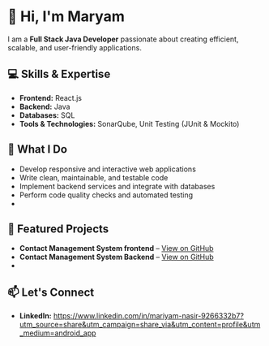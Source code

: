 # 👋 Hi, I'm Maryam

I am a **Full Stack Java Developer** passionate about creating efficient, scalable, and user-friendly applications.  

## 💻 Skills & Expertise
- **Frontend:** React.js  
- **Backend:** Java  
- **Databases:** SQL  
- **Tools & Technologies:** SonarQube, Unit Testing (JUnit & Mockito)  

## 🚀 What I Do
- Develop responsive and interactive web applications  
- Write clean, maintainable, and testable code  
- Implement backend services and integrate with databases  
- Perform code quality checks and automated testing
- 
## 📂 Featured Projects
- **Contact Management System frontend** – [View on GitHub](https://github.com/mariyam552/Contactmanagementsystemfrontend)  
- **Contact Management System Backend** – [View on GitHub](https://github.com/mariyam552/ContactManagementBackend)
- 
## 📫 Let's Connect
- **LinkedIn:** https://www.linkedin.com/in/mariyam-nasir-9266332b7?utm_source=share&utm_campaign=share_via&utm_content=profile&utm_medium=android_app
